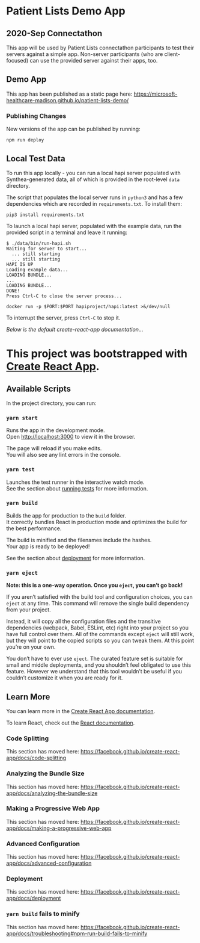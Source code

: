 # Patient Lists Demo App
## 2020-Sep Connectathon
This app will be used by Patient Lists connectathon participants to test their servers against a simple app.  Non-server participants (who are client-focused) can use the provided server against their apps, too.

## Demo App
This app has been published as a static page here: <https://microsoft-healthcare-madison.github.io/patient-lists-demo/>

### Publishing Changes
New versions of the app can be published by running:
```shell
npm run deploy
```

## Local Test Data
To run this app locally - you can run a local hapi server populated with Synthea-generated data, all of which is provided in the root-level `data` directory.

The script that populates the local server runs in `python3` and has a few dependencies which are recorded in `requirements.txt`.  To install them:
```shell
pip3 install requirements.txt
```

To launch a local hapi server, populated with the example data, run the provided script in a terminal and leave it running:
```shell
$ ./data/bin/run-hapi.sh
Waiting for server to start...
  ... still starting
  ... still starting
HAPI IS UP
Loading example data...
LOADING BUNDLE...
...
LOADING BUNDLE...
DONE!
Press Ctrl-C to close the server process...

docker run -p $PORT:$PORT hapiproject/hapi:latest >&/dev/null
```

To interrupt the server, press `Ctrl-C` to stop it.

*Below is the default create-react-app documentation...*

# This project was bootstrapped with [Create React App](https://github.com/facebook/create-react-app).

## Available Scripts

In the project directory, you can run:

### `yarn start`

Runs the app in the development mode.<br />
Open [http://localhost:3000](http://localhost:3000) to view it in the browser.

The page will reload if you make edits.<br />
You will also see any lint errors in the console.

### `yarn test`

Launches the test runner in the interactive watch mode.<br />
See the section about [running tests](https://facebook.github.io/create-react-app/docs/running-tests) for more information.

### `yarn build`

Builds the app for production to the `build` folder.<br />
It correctly bundles React in production mode and optimizes the build for the best performance.

The build is minified and the filenames include the hashes.<br />
Your app is ready to be deployed!

See the section about [deployment](https://facebook.github.io/create-react-app/docs/deployment) for more information.

### `yarn eject`

**Note: this is a one-way operation. Once you `eject`, you can’t go back!**

If you aren’t satisfied with the build tool and configuration choices, you can `eject` at any time. This command will remove the single build dependency from your project.

Instead, it will copy all the configuration files and the transitive dependencies (webpack, Babel, ESLint, etc) right into your project so you have full control over them. All of the commands except `eject` will still work, but they will point to the copied scripts so you can tweak them. At this point you’re on your own.

You don’t have to ever use `eject`. The curated feature set is suitable for small and middle deployments, and you shouldn’t feel obligated to use this feature. However we understand that this tool wouldn’t be useful if you couldn’t customize it when you are ready for it.

## Learn More

You can learn more in the [Create React App documentation](https://facebook.github.io/create-react-app/docs/getting-started).

To learn React, check out the [React documentation](https://reactjs.org/).

### Code Splitting

This section has moved here: https://facebook.github.io/create-react-app/docs/code-splitting

### Analyzing the Bundle Size

This section has moved here: https://facebook.github.io/create-react-app/docs/analyzing-the-bundle-size

### Making a Progressive Web App

This section has moved here: https://facebook.github.io/create-react-app/docs/making-a-progressive-web-app

### Advanced Configuration

This section has moved here: https://facebook.github.io/create-react-app/docs/advanced-configuration

### Deployment

This section has moved here: https://facebook.github.io/create-react-app/docs/deployment

### `yarn build` fails to minify

This section has moved here: https://facebook.github.io/create-react-app/docs/troubleshooting#npm-run-build-fails-to-minify
